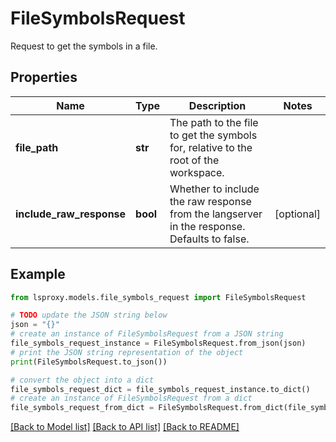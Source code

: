 # FileSymbolsRequest

Request to get the symbols in a file.

## Properties

Name | Type | Description | Notes
------------ | ------------- | ------------- | -------------
**file_path** | **str** | The path to the file to get the symbols for, relative to the root of the workspace. | 
**include_raw_response** | **bool** | Whether to include the raw response from the langserver in the response. Defaults to false. | [optional] 

## Example

```python
from lsproxy.models.file_symbols_request import FileSymbolsRequest

# TODO update the JSON string below
json = "{}"
# create an instance of FileSymbolsRequest from a JSON string
file_symbols_request_instance = FileSymbolsRequest.from_json(json)
# print the JSON string representation of the object
print(FileSymbolsRequest.to_json())

# convert the object into a dict
file_symbols_request_dict = file_symbols_request_instance.to_dict()
# create an instance of FileSymbolsRequest from a dict
file_symbols_request_from_dict = FileSymbolsRequest.from_dict(file_symbols_request_dict)
```
[[Back to Model list]](../README.md#documentation-for-models) [[Back to API list]](../README.md#documentation-for-api-endpoints) [[Back to README]](../README.md)


